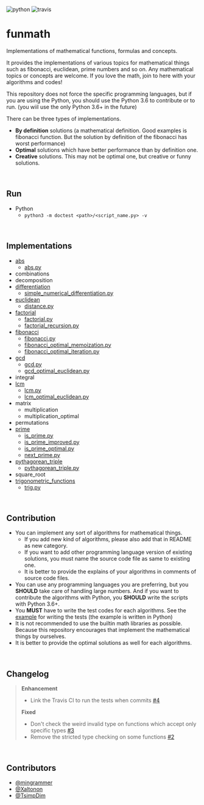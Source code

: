 ![python](https://img.shields.io/badge/python-3.6-blue.svg) ![travis](https://travis-ci.org/mingrammer/funmath.svg?branch=master)

# funmath
Implementations of mathematical functions, formulas and concepts.

It provides the implementations of various topics for mathematical things such as fibonacci, euclidean, prime numbers and so on. Any mathematical topics or concepts are welcome. If you love the math, join to here with your algorithms and codes!

This repository does not force the specific programming languages, but if you are using the Python, you should use the Python 3.6 to contribute or to run. (you wiil use the only Python 3.6+ in the future)

There can be three types of implementations.

- **By definition** solutions (a mathematical definition. Good examples is fibonacci function. But the solution by definition of the fibonacci has worst performance)
- **Optimal** solutions which have better performance than by definition one.
- **Creative** solutions. This may not be optimal one, but creative or funny solutions.

<br>

## Run

* Python
  * `python3 -m doctest <path>/<script_name.py> -v`

<br>

## Implementations

* [abs](abs)
  * [abs.py](abs/abs.py)
* combinations
* decomposition
* [differentiation](differentiation)
  * [simple_numerical_differentiation.py](differentiation/simple_numerical_differentiation.py)
* [euclidean](euclidean)
  * [distance.py](euclidean/distance.py)
* [factorial](factorial)
  * [factorial.py](factorial/factorial.py)
  * [factorial_recursion.py](factorial/factorial_recursion.py)
* [fibonacci](fibonacci)
  * [fibonacci.py](fibonacci/fibonacci.py)
  * [fibonacci_optimal_memoization.py](fibonacci/fibonacci_optimal_memoization.py)
  * [fibonacci_optimal_iteration.py](fibonacci/fibonacci_optimal_iteration.py)
* [gcd](gcd)
  * [gcd.py](gcd/gcd.py)
  * [gcd_optimal_euclidean.py](gcd/gcd_optimal_euclidean.py)
* integral
* [lcm](lcm)
  * [lcm.py](lcm/lcm.py)
  * [lcm_optimal_euclidean.py](lcm/lcm_optimal_euclidean.py)
* matrix
  * multiplication
  * multiplication_optimal
* permutations
* [prime](prime)
  * [is_prime.py](prime/is_prime.py)
  * [is_prime_improved.py](prime/is_prime_improved.py)
  * [is_prime_optimal.py](prime/is_prime_optimal.py)
  * [next_prime.py](prime/next_prime.py)
* [pythagorean_triple](pythagorean_triple)
  * [pythagorean_triple.py](pythagorean_triple/pythagorean_triple.py)
* square_root
* [trigonometric_functions](trigonometric_functions)
  * [trig.py](trigonometric_functions/trig.py)

<br>

## Contribution

* You can implement any sort of algorithms for mathematical things.
  * If you add new kind of algorithms, please also add that in README as new category.
  * If you want to add other programming language version of existing solutions, you must name the source code file as same to existing one.
  * It is better to provide the explains of your algorithms in comments of source code files.
* You can use any programming languages you are preferring, but you **SHOULD** take care of handling large numbers. And if you want to contribute the algorithms with Python, you **SHOULD** write the scripts with Python 3.6+.
* You **MUST** have to write the test codes for each algorithms. See the [example](fibonacci/fibonacci_optimal_memoization.py) for writing the tests (the example is written in Python)
* It is not recommended to use the builtin math libraries as possible. Because this repository encourages that implement the mathematical things by ourselves.
* It is better to provide the optimal solutions as well for each algorithms.

<br>

## Changelog
> **Enhancement**
> - Link the Travis CI to run the tests when commits [#4](../../issues/4)
>
> **Fixed**
> - Don't check the weird invalid type on functions which accept only specific types [#3](../../issues/3)
> - Remove the stricted type checking on some functions [#2](../../issues/2)

<br>

## Contributors

- [@mingrammer](https://github.com/mingrammer)
- [@Xaltonon](https://github.com/Xaltonon )
- [@TsimpDim](https://github.com/TsimpDim)
